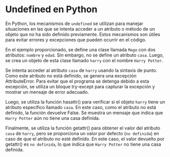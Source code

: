 # Undefined en Python

En Python, los mecanismos de `undefined` se utilizan para manejar situaciones en las que se intenta acceder a un atributo o método de un objeto que no ha sido definido previamente. Estos mecanismos son útiles para evitar errores y excepciones que pueden ocurrir en el código.

En el ejemplo proporcionado, se define una clase llamada `Mago` con dos atributos: `nombre` y `edad`. Sin embargo, no se define un atributo `casa`. Luego, se crea un objeto de esta clase llamado `harry` con el nombre `Harry Potter`.

Se intenta acceder al atributo `casa` de `harry` usando la sintaxis de punto. Como este atributo no está definido, se genera una excepción AttributeError. Para evitar que el programa se detenga debido a esta excepción, se utiliza un bloque try-except para capturar la excepción y mostrar un mensaje de error adecuado.

Luego, se utiliza la función hasattr() para verificar si el objeto `harry` tiene un atributo específico llamado `casa`. En este caso, como el atributo no está definido, la función devuelve False. Se muestra un mensaje que indica que `Harry Potter` aún no tiene una casa definida.

Finalmente, se utiliza la función getattr() para obtener el valor del atributo `casa` de `harry`, pero se proporciona un valor por defecto (`no definida`) en caso de que el atributo no esté definido. En este caso, el valor devuelto por getattr() es `no definida`, lo que indica que `Harry Potter` no tiene una casa definida.
